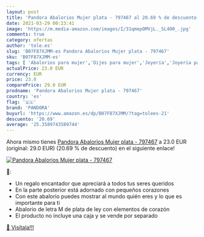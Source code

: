 ```yaml
---
layout: post
title: 'Pandora Abalorios Mujer plata - 797467 al 20.69 % de descuento'
date: 2021-03-29 00:23:41
image: 'https://m.media-amazon.com/images/I/31qmepOMVjL._SL400_.jpg'
comments: true
category: ofertas
author: 'tole.es'
slug: 'B07F87XJMM-es Pandora Abalorios Mujer plata - 797467'
sku: 'B07F87XJMM-es'
tags: [ 'Abalorios para mujer','Dijes para mujer','Joyería','Joyería para mujer','pandora', ]
actualPrice: 23.0 EUR
currency: EUR
price: 23.0
comparePrice: 29.0 EUR
prodname: 'Pandora Abalorios Mujer plata - 797467'
country: 'es'
flag: '🇪🇸'
brand: 'PANDORA'
buyurl: 'https://www.amazon.es/dp/B07F87XJMM/?tag=tolees-21'
descuento: '20.69'
average: '25.3589743589744'
---
```


Ahora mismo tienes [Pandora Abalorios Mujer plata - 797467](https://www.amazon.es/dp/B07F87XJMM/?tag=tolees-21) a 23.0 EUR (original: 29.0 EUR) (20.69 %  de descuento) en el siguiente enlace!

[![Pandora Abalorios Mujer plata - 797467](https://m.media-amazon.com/images/I/31qmepOMVjL._SL400_.jpg)](https://www.amazon.es/dp/B07F87XJMM/?tag=tolees-21)

🔎:

- Un regalo encantador que apreciará a todos tus seres queridos
- En la parte posterior está adornado con pequeños corazones
- Con este abalorio puedes mostrar al mundo quién eres y lo que es importante para ti
- Abalorio de letra M de plata de ley con elementos de corazón
- El producto no incluye una caja y se vende por separado

[🛒 Visítala!!!](https://www.amazon.es/dp/B07F87XJMM/?tag=tolees-21)
